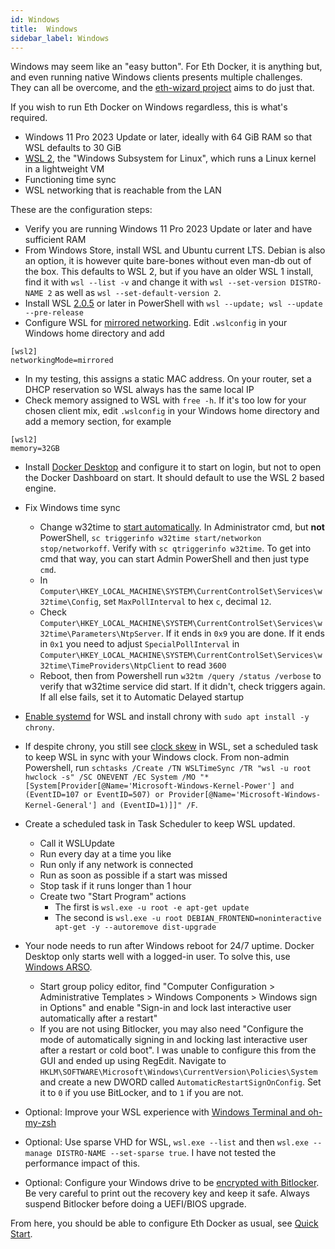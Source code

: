 ```yaml
---
id: Windows
title:  Windows
sidebar_label: Windows
---
```


Windows may seem like an "easy button". For Eth Docker, it is anything but, and even running native Windows clients
presents multiple challenges. They can all be overcome, and the
[eth-wizard project](https://github.com/stake-house/eth-wizard) aims to do just that.

If you wish to run Eth Docker on Windows regardless, this is what's required.

- Windows 11 Pro 2023 Update or later, ideally with 64 GiB RAM so that WSL defaults to 30 GiB
- [WSL 2](https://learn.microsoft.com/en-us/windows/wsl/about), the "Windows Subsystem for Linux", which runs a Linux
kernel in a lightweight VM
- Functioning time sync
- WSL networking that is reachable from the LAN

These are the configuration steps:

- Verify you are running Windows 11 Pro 2023 Update or later and have sufficient RAM
- From Windows Store, install WSL and Ubuntu current LTS. Debian is also an option, it is however quite bare-bones
without even man-db out of the box. This defaults to WSL 2, but if you have an older WSL 1 install, find it with
`wsl --list -v` and change it with `wsl --set-version DISTRO-NAME 2` as well as `wsl --set-default-version 2`.
- Install WSL [2.0.5](https://github.com/microsoft/WSL/releases) or later in PowerShell with
`wsl --update; wsl --update --pre-release`
- Configure WSL for [mirrored networking](https://github.com/microsoft/WSL/releases/tag/2.0.0). Edit `.wslconfig` in
your Windows home directory and add
```
[wsl2]
networkingMode=mirrored
```
- In my testing, this assigns a static MAC address. On your router, set a DHCP reservation so WSL always has the same
local IP
- Check memory assigned to WSL with `free -h`. If it's too low for your chosen client mix, edit `.wslconfig` in your
Windows home directory and add a memory section, for example
```
[wsl2]
memory=32GB
```
- Install [Docker Desktop](https://www.docker.com/products/docker-desktop/) and configure it to start on login, but
not to open the Docker Dashboard on start. It should default to use the WSL 2 based engine.
- Fix Windows time sync
  - Change w32time to [start automatically](https://docs.microsoft.com/en-us/troubleshoot/windows-client/identity/w32time-not-start-on-workgroup). In Administrator cmd, but **not** PowerShell, `sc triggerinfo w32time start/networkon stop/networkoff`. Verify with `sc qtriggerinfo w32time`. To get into cmd that way, you can start Admin PowerShell and then just type `cmd`.
  - In `Computer\HKEY_LOCAL_MACHINE\SYSTEM\CurrentControlSet\Services\w32time\Config`, set `MaxPollInterval` to hex `c`, decimal `12`.
  - Check `Computer\HKEY_LOCAL_MACHINE\SYSTEM\CurrentControlSet\Services\w32time\Parameters\NtpServer`. If it ends in `0x9` you are done. If it ends in `0x1` you need to adjust `SpecialPollInterval` in `Computer\HKEY_LOCAL_MACHINE\SYSTEM\CurrentControlSet\Services\w32time\TimeProviders\NtpClient` to read `3600`
  - Reboot, then from Powershell run `w32tm /query /status /verbose` to verify that w32time service did start. If it didn't, check triggers again. If all else fails, set it to Automatic Delayed startup
- [Enable systemd](https://devblogs.microsoft.com/commandline/systemd-support-is-now-available-in-wsl/#set-the-systemd-flag-set-in-your-wsl-distro-settings)
for WSL and install chrony with `sudo apt install -y chrony`.
- If despite chrony, you still see [clock skew](https://github.com/microsoft/WSL/issues/10006) in WSL, set a scheduled task to keep WSL in
sync with your Windows clock. From non-admin Powershell, run
`schtasks /Create /TN WSLTimeSync /TR "wsl -u root hwclock -s" /SC ONEVENT /EC System /MO "*[System[Provider[@Name='Microsoft-Windows-Kernel-Power'] and (EventID=107 or EventID=507) or Provider[@Name='Microsoft-Windows-Kernel-General'] and (EventID=1)]]" /F`.
- Create a scheduled task in Task Scheduler to keep WSL updated.
  - Call it WSLUpdate
  - Run every day at a time you like
  - Run only if any network is connected
  - Run as soon as possible if a start was missed
  - Stop task if it runs longer than 1 hour
  - Create two "Start Program" actions
    - The first is `wsl.exe -u root -e apt-get update`
    - The second is `wsl.exe -u root DEBIAN_FRONTEND=noninteractive apt-get -y --autoremove dist-upgrade`
- Your node needs to run after Windows reboot for 24/7 uptime. Docker Desktop only starts well with a logged-in user.
To solve this, use [Windows ARSO](https://learn.microsoft.com/en-us/windows-server/identity/ad-ds/manage/component-updates/winlogon-automatic-restart-sign-on--arso-).
  - Start group policy editor, find "Computer Configuration > Administrative Templates > Windows Components > Windows sign in Options"
and enable "Sign-in and lock last interactive user automatically after a restart"
  - If you are not using Bitlocker, you may also need "Configure the mode of automatically signing in and locking last interactive user after a restart or cold boot".
I was unable to configure this from the GUI and ended up using RegEdit. Navigate to
`HKLM\SOFTWARE\Microsoft\Windows\CurrentVersion\Policies\System` and create a new DWORD called
`AutomaticRestartSignOnConfig`. Set it to `0` if you use BitLocker, and to `1` if you are not.

- Optional: Improve your WSL experience with [Windows Terminal and oh-my-zsh](https://gist.github.com/zachrank/fc71ed301e9823264ddac4fb77975735)
- Optional: Use sparse VHD for WSL, `wsl.exe --list` and then `wsl.exe --manage DISTRO-NAME --set-sparse true`. I
have not tested the performance impact of this.
- Optional: Configure your Windows drive to be [encrypted with Bitlocker](https://www.windowscentral.com/how-use-bitlocker-encryption-windows-10).
Be very careful to print out the recovery key and keep it safe. Always suspend Bitlocker before doing a UEFI/BIOS
upgrade.

From here, you should be able to configure Eth Docker as usual, see [Quick Start](../Usage/QuickStart.md).
